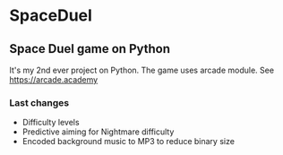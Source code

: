 # SpaceDuel
## Space Duel game on Python

It's my 2nd ever project on Python. The game uses arcade module. See https://arcade.academy

### Last changes
- Difficulty levels
- Predictive aiming for Nightmare difficulty
- Encoded background music to MP3 to reduce binary size
